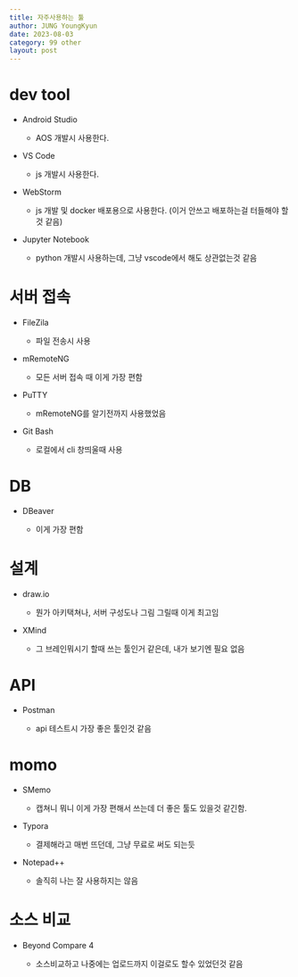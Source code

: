 ```yaml
---
title: 자주사용하는 툴
author: JUNG YoungKyun
date: 2023-08-03
category: 99 other
layout: post
---
```


# dev tool

- Android Studio

    - AOS 개발시 사용한다.
    
- VS Code

    - js 개발시 사용한다.
    
- WebStorm

    - js 개발 및 docker 배포용으로 사용한다. (이거 안쓰고 배포하는걸 터들해야 할것 같음)

- Jupyter Notebook

    - python 개발시 사용하는데, 그냥 vscode에서 해도 상관없는것 같음

# 서버 접속

- FileZila

    - 파일 전송시 사용

- mRemoteNG

    - 모든 서버 접속 때 이게 가장 편함
    
- PuTTY

    - mRemoteNG를 알기전까지 사용했었음

- Git Bash

    - 로컬에서 cli 창띄울때 사용

# DB

- DBeaver

    - 이게 가장 편함

# 설계

- draw.io

    - 뭔가 아키택쳐나, 서버 구성도나 그림 그릴때 이게 최고임
    
- XMind

    - 그 브레인뭐시기 할때 쓰는 툴인거 같은데, 내가 보기엔 필요 없음
    
# API

- Postman

    - api 테스트시 가장 좋은 툴인것 같음

# momo

- SMemo

    - 캡쳐니 뭐니 이게 가장 편해서 쓰는데 더 좋은 툴도 있을것 같긴함.

- Typora

    - 결제해라고 매번 뜨던데, 그냥 무료로 써도 되는듯
    
- Notepad++

    - 솔직히 나는 잘 사용하지는 않음

# 소스 비교

- Beyond Compare 4

    - 소스비교하고 나중에는 업로드까지 이걸로도 할수 있었던것 같음
